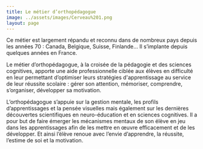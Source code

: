 ```yaml
---
title: Le métier d’orthopédagogue
image: ../assets/images/Cerveau%201.png
layout: page
---
```


Ce métier est largement répandu et reconnu dans de nombreux pays depuis les années 70 :
Canada, Belgique, Suisse, Finlande… Il s’implante depuis quelques années en France.<br>

Le métier d’orthopédagogue, à la croisée de la pédagogie et des sciences cognitives,
apporte une aide professionnelle ciblée aux élèves en difficulté en leur permettant
d’optimiser leurs stratégies d'apprentissage au service de leur réussite scolaire : gérer son
attention, mémoriser, comprendre, s’organiser, développer sa motivation.<br>

L’orthopédagogue s’appuie sur la gestion mentale, les profils d’apprentissages et la pensée visuelles mais également sur les dernières découvertes scientifiques en neuro-éducation et en sciences cognitives. Il a pour but de faire émerger les mécanismes mentaux de son élève en jeu dans les apprentissages afin de les mettre en œuvre efficacement et de les développer. Et ainsi l’élève renoue avec l’envie d’apprendre, la réussite, l’estime de soi et la motivation.